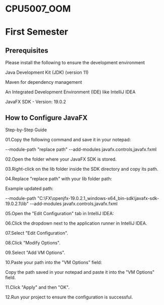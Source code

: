 # CPU5007_OOM
# First Semester

## **Prerequisites**

Please install the following to ensure the development environment

Java Development Kit (JDK) (version 11)

Maven for dependency management

An Integrated Development Environment (IDE) like IntelliJ IDEA

JavaFX SDK - Version: 19.0.2


## **How to Configure JavaFX**

Step-by-Step Guide


01.Copy the following command and save it in your notepad:


--module-path "replace path" --add-modules javafx.controls,javafx.fxml


02.Open the folder where your JavaFX SDK is stored.


03.Right-click on the lib folder inside the SDK directory and copy its path.


04.Replace "replace path" with your lib folder path:


Example updated path:

--module-path "C:\FX\openjfx-19.0.2.1_windows-x64_bin-sdk\javafx-sdk-19.0.2.1\lib" --add-modules javafx.controls,javafx.fxml


05.Open the "Edit Configuration" tab in IntelliJ IDEA:


06.Click the dropdown next to the application runner in IntelliJ IDEA.


07.Select "Edit Configuration".


08.Click "Modify Options".


09.Select "Add VM Options".


10.Paste your path into the "VM Options" field:


Copy the path saved in your notepad and paste it into the "VM Options" field.

11.Click "Apply" and then "OK".


12.Run your project to ensure the configuration is successful.
